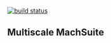 [![build status](https://travis-ci.org/rdadolf/msms.svg?branch=master)](https://travis-ci.org/rdadolf/msms)

## Multiscale MachSuite
